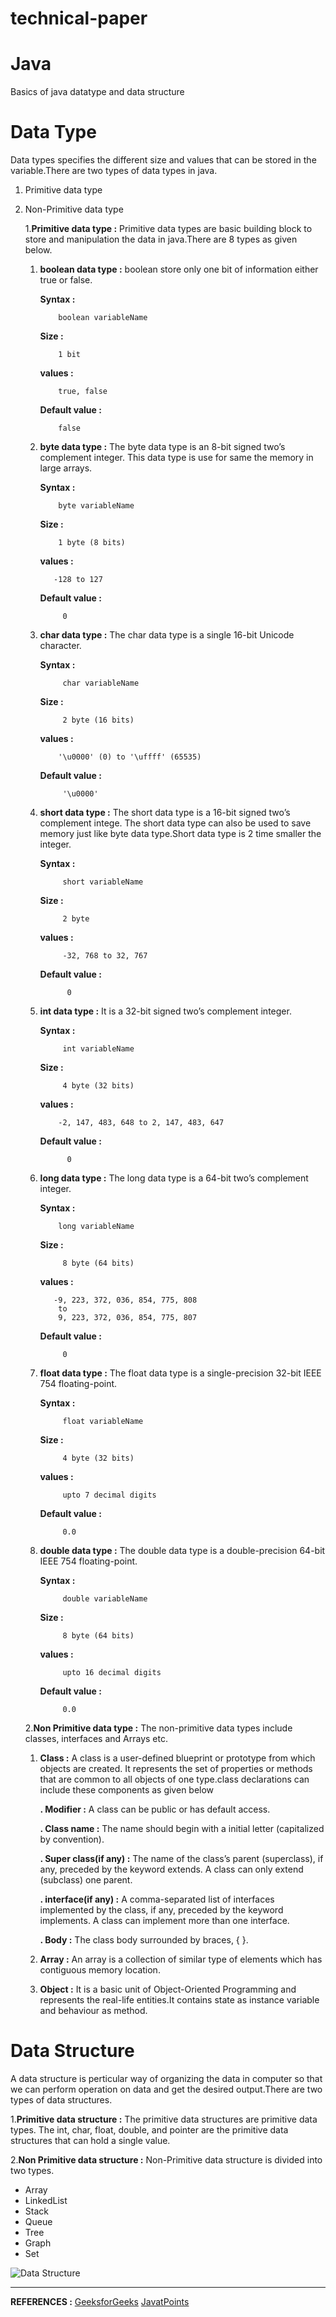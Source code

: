 # technical-paper

# Java
Basics of java datatype and data structure

# Data Type 
Data types specifies the different size and values that can be stored in the variable.There are two types of data types in java.

1. Primitive data type
2. Non-Primitive data type

   1.**Primitive data type :**  Primitive data types are basic building block to store and manipulation the data in java.There are 
                                8 types as given below.
                               
      1. **boolean data type :** boolean store only one bit of information either true or false. 
           
           **Syntax :**
           ```
               boolean variableName
          ```
           **Size :**
           ```
               1 bit
           ```
           **values :**
           ```
               true, false
            ```
           **Default value :**
           ```
               false
           ```
            
      1. **byte data type :** The byte data type is an 8-bit signed two’s complement integer. This data type is use for same the 
                              memory in large arrays.
           
           **Syntax :**
           ```
               byte variableName
          ```
           **Size :**
           ```
               1 byte (8 bits)
           ```
            **values :**
            ```
               -128 to 127
            ```
           **Default value :**
           ```
                0
          ```
      1. **char data type :** The char data type is a single 16-bit Unicode character.
           
           **Syntax :**
           ```
                char variableName
          ```
           **Size :**
           ```
                2 byte (16 bits)
            ```
            **values :**
            ```
                '\u0000' (0) to '\uffff' (65535)
            ```
           **Default value :**
           ```
                '\u0000'
           ```
      1. **short data type :** The short data type is a 16-bit signed two’s complement intege. The short data type can also be 
                               used to save memory just like byte data type.Short data type is 2 time smaller the integer.
           
           **Syntax :**
           ```
                short variableName
           ```
           **Size :**
           ```
                2 byte
           ```
            **values :**
           ```
                -32, 768 to 32, 767
           ```

           **Default value :**
          ```
                0
           ```
      1. **int data type :** It is a 32-bit signed two’s complement integer.
           
           **Syntax :**
           ```
                int variableName
          ```
           **Size :**
           ```
                4 byte (32 bits)
           ```
            **values :**
            ```
                -2, 147, 483, 648 to 2, 147, 483, 647 
            ```

           **Default value :**
           ```
                 0
            ```                   
      1. **long data type :** The long data type is a 64-bit two’s complement integer.
           
           **Syntax :**
            ```
                long variableName
          ```
           **Size :**
           ```
                8 byte (64 bits)
           ```
            **values :**
            ```
               -9, 223, 372, 036, 854, 775, 808 
                to 
                9, 223, 372, 036, 854, 775, 807 
          ```
           **Default value :**
           ```
                0    
           ```
                     
     1. **float data type :** The float data type is a single-precision 32-bit IEEE 754 floating-point.
           
           **Syntax :**
           ```
                float variableName
          ```
           **Size :**
           ```
                4 byte (32 bits)
           ```
           **values :**
           ```
                upto 7 decimal digits
           ```
           **Default value :**
           ```
                0.0
           ```                                      
                  
     1. **double data type :** The double data type is a double-precision 64-bit IEEE 754 floating-point.
           
           **Syntax :**
           ```
                double variableName
          ```
           **Size :**
           ```
                8 byte (64 bits)
           ```
           **values :**
           ```
                upto 16 decimal digits
           ``` 
           **Default value :**
           ```
                0.0  
          ```
   2.**Non Primitive data type :**  The non-primitive data types include classes, interfaces and Arrays etc.
                               
      1. **Class :** A class is a user-defined blueprint or prototype from which objects are created.  It represents the 
                     set of properties or methods that are common to all objects of one type.class declarations can 
                     include these components as given below
           
           **. Modifier :** A class can be public or has default access.
           
           **. Class name :** The name should begin with a initial letter (capitalized by convention).
           
           **. Super class(if any) :** The name of the class’s parent (superclass), if any, preceded by the keyword extends. A class can only extend (subclass) one parent.
           
           **. interface(if any) :** A comma-separated list of interfaces implemented by the class, if any, preceded by the keyword implements. A class can implement more than one interface.
                               
           **. Body :** The class body surrounded by braces, { }.
  
      2. **Array :** An array is a collection of similar type of elements which has contiguous memory location.  
      
      3. **Object :** It is a basic unit of Object-Oriented Programming and represents the real-life entities.It contains state as instance variable and behaviour as method.                       
      
# Data Structure

A data structure is perticular way of organizing the data in computer so that we can perform operation on data and get the desired output.There are two types of data structures.

1.**Primitive data structure :** The primitive data structures are primitive data types. The int, char, float, double, and pointer are the primitive data structures that can hold a single value.

2.**Non Primitive data structure :** Non-Primitive data structure is divided into two types.

- Array
- LinkedList
- Stack
- Queue
- Tree
- Graph
- Set

 ![Data Structure](	https://media.geeksforgeeks.org/wp-content/uploads/20191010170332/Untitled-Diagram-183.png)


---

**REFERENCES :** [GeeksforGeeks](https://www.geeksforgeeks.org/data-types-in-java/)
                 [JavatPoints](https://www.javatpoint.com/java-data-types)
